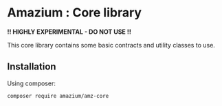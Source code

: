 # Amazium : Core library

**!! HIGHLY EXPERIMENTAL - DO NOT USE !!**

This core library contains some basic contracts and utility classes to use.

## Installation

Using composer:

```
composer require amazium/amz-core
```